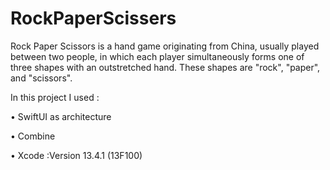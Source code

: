 # RockPaperScissers

Rock Paper Scissors is a hand game originating from China, usually played between two people, in which each player simultaneously forms one of three shapes with an outstretched hand. These shapes are "rock", "paper", and "scissors". 



In this project I used :

• SwiftUI as architecture

• Combine

• Xcode :Version 13.4.1 (13F100)
